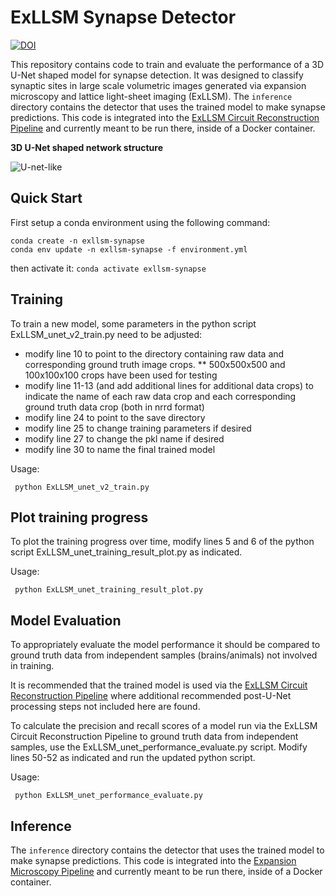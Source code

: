 # ExLLSM Synapse Detector

[![DOI](https://zenodo.org/badge/348389664.svg)](https://zenodo.org/badge/latestdoi/348389664)

This repository contains code to train and evaluate the performance of a 3D U-Net shaped model for synapse detection. It was designed to classify synaptic sites in large scale volumetric images generated via expansion microscopy and lattice light-sheet imaging (ExLLSM). The `inference` directory contains the detector that uses the trained model to make synapse predictions. This code is integrated into the [ExLLSM Circuit Reconstruction Pipeline](https://github.com/JaneliaSciComp/exllsm-circuit-reconstruction) and currently meant to be run there, inside of a Docker container.

**3D U-Net shaped network structure**

![U-net-like](https://user-images.githubusercontent.com/8125635/142205664-c986c90a-87eb-4d44-a239-9b9ce95e764d.png)

## Quick Start

First setup a conda environment using the following command:
```
conda create -n exllsm-synapse
conda env update -n exllsm-synapse -f environment.yml
```
then activate it:
`
conda activate exllsm-synapse
`

## Training

To train a new model, some parameters in the python script ExLLSM_unet_v2_train.py need to be adjusted: 

* modify line 10 to point to the directory containing raw data and corresponding ground truth image crops. 
** 500x500x500 and 100x100x100 crops have been used for testing
* modify line 11-13 (and add additional lines for additional data crops) to indicate the name of each raw data crop and each corresponding ground truth data crop (both in nrrd format)
* modify line 24 to point to the save directory
* modify line 25 to change training parameters if desired
* modify line 27 to change the pkl name if desired
* modify line 30 to name the final trained model

Usage: 

     python ExLLSM_unet_v2_train.py
     
## Plot training progress

To plot the training progress over time, modify lines 5 and 6 of the python script ExLLSM_unet_training_result_plot.py as indicated.

Usage: 

     python ExLLSM_unet_training_result_plot.py

## Model Evaluation

To appropriately evaluate the model performance it should be compared to ground truth data from independent samples (brains/animals) not involved in training. 
     
It is recommended that the trained model is used via the [ExLLSM Circuit Reconstruction Pipeline](https://github.com/JaneliaSciComp/exllsm-circuit-reconstruction) where additional recommended post-U-Net processing steps not included here are found.

To calculate the precision and recall scores of a model run via the ExLLSM Circuit Reconstruction Pipeline to ground truth data from independent samples, use the ExLLSM_unet_performance_evaluate.py script. Modify lines 50-52 as indicated and run the updated python script. 

Usage: 

     python ExLLSM_unet_performance_evaluate.py

## Inference

The `inference` directory contains the detector that uses the trained model to make synapse predictions. This code is integrated into the [Expansion Microscopy Pipeline](https://github.com/JaneliaSciComp/expansion-microscopy-pipeline) and currently meant to be run there, inside of a Docker container.

